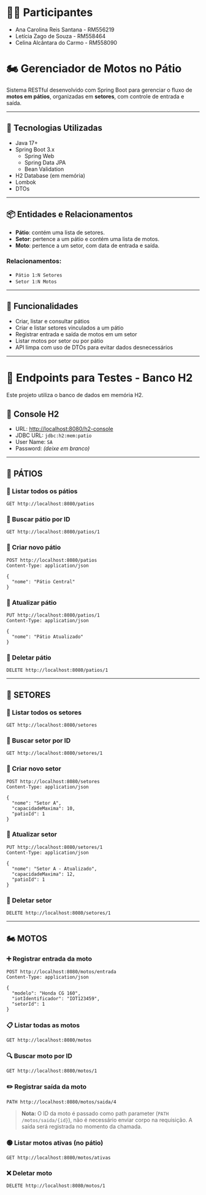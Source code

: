 # 👩‍💻 Participantes

- Ana Carolina Reis Santana - RM556219
- Letícia Zago de Souza - RM558464
- Celina Alcântara do Carmo - RM558090


# 🏍️ Gerenciador de Motos no Pátio

Sistema RESTful desenvolvido com Spring Boot para gerenciar o fluxo de **motos em pátios**, organizadas em **setores**, com controle de entrada e saída.

---

## 🚀 Tecnologias Utilizadas

- Java 17+
- Spring Boot 3.x
  - Spring Web
  - Spring Data JPA
  - Bean Validation
- H2 Database (em memória)
- Lombok
- DTOs
---

## 📦 Entidades e Relacionamentos

- **Pátio**: contém uma lista de setores.
- **Setor**: pertence a um pátio e contém uma lista de motos.
- **Moto**: pertence a um setor, com data de entrada e saída.

### Relacionamentos:
- `Pátio 1:N Setores`
- `Setor 1:N Motos`

---

## 🎯 Funcionalidades

- Criar, listar e consultar pátios
- Criar e listar setores vinculados a um pátio
- Registrar entrada e saída de motos em um setor
- Listar motos por setor ou por pátio
- API limpa com uso de DTOs para evitar dados desnecessários

---

# 📡 Endpoints para Testes - Banco H2

Este projeto utiliza o banco de dados em memória H2.

## 🎯 Console H2
- URL: [http://localhost:8080/h2-console](http://localhost:8080/h2-console)
- JDBC URL: `jdbc:h2:mem:patio`
- User Name: `SA`
- Password: *(deixe em branco)*

---

## 🏢 PÁTIOS

### 🔹 Listar todos os pátios
```http
GET http://localhost:8080/patios
```

### 🔹 Buscar pátio por ID
```http
GET http://localhost:8080/patios/1
```

### 🔹 Criar novo pátio
```http
POST http://localhost:8080/patios
Content-Type: application/json

{
  "nome": "Pátio Central"
}
```

### 🔹 Atualizar pátio
```http
PUT http://localhost:8080/patios/1
Content-Type: application/json

{
  "nome": "Pátio Atualizado"
}
```

### 🔹 Deletar pátio
```http
DELETE http://localhost:8080/patios/1
```

---

## 🧱 SETORES

### 🔹 Listar todos os setores
```http
GET http://localhost:8080/setores
```

### 🔹 Buscar setor por ID
```http
GET http://localhost:8080/setores/1
```

### 🔹 Criar novo setor
```http
POST http://localhost:8080/setores
Content-Type: application/json

{
  "nome": "Setor A",
  "capacidadeMaxima": 10,
  "patioId": 1
}
```

### 🔹 Atualizar setor
```http
PUT http://localhost:8080/setores/1
Content-Type: application/json

{
  "nome": "Setor A - Atualizado",
  "capacidadeMaxima": 12,
  "patioId": 1
}
```

### 🔹 Deletar setor
```http
DELETE http://localhost:8080/setores/1
```

---

## 🏍️ MOTOS

### ➕ Registrar entrada da moto
```http
POST http://localhost:8080/motos/entrada
Content-Type: application/json

{
  "modelo": "Honda CG 160",
  "iotIdentificador": "IOT123459",
  "setorId": 1
}
```

### 📋 Listar todas as motos
```http
GET http://localhost:8080/motos
```

### 🔍 Buscar moto por ID
```http
GET http://localhost:8080/motos/1
```

### ✏️ Registrar saída da moto
```http
PATH http://localhost:8080/motos/saida/4
```
> **Nota:** O ID da moto é passado como path parameter (`PATH /motos/saida/{id}`), não é necessário enviar corpo na requisição. A saída será registrada no momento da chamada.

### 🟢 Listar motos ativas (no pátio)
```http
GET http://localhost:8080/motos/ativas
```

### ❌ Deletar moto
```http
DELETE http://localhost:8080/motos/1
```
